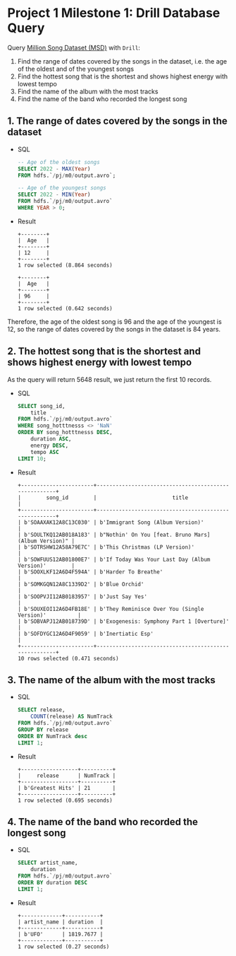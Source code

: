 # Project 1 Milestone 1: Drill Database Query

Query [Million Song Dataset (MSD)](http://millionsongdataset.com) with `Drill`:

1. Find the range of dates covered by the songs in the dataset, i.e. the age of the oldest and of the youngest songs
2. Find the hottest song that is the shortest and shows highest energy with lowest tempo
3. Find the name of the album with the most tracks
4. Find the name of the band who recorded the longest song

## 1. The range of dates covered by the songs in the dataset

- SQL

    ```sql
    -- Age of the oldest songs
    SELECT 2022 - MAX(Year)
    FROM hdfs.`/pj/m0/output.avro`;

    -- Age of the youngest songs
    SELECT 2022 - MIN(Year)
    FROM hdfs.`/pj/m0/output.avro`
    WHERE YEAR > 0;
    ```

- Result

    ```log
    +--------+
    |  Age   |
    +--------+
    | 12     |
    +--------+
    1 row selected (8.864 seconds)

    +--------+
    |  Age   |
    +--------+
    | 96     |
    +--------+
    1 row selected (0.642 seconds)
    ```

Therefore, the age of the oldest song is 96 and the age of the youngest is 12, so the range of dates covered by the songs in the dataset is 84 years.

## 2. The hottest song that is the shortest and shows highest energy with lowest tempo

As the query will return 5648 result, we just return the first 10 records.

- SQL

    ```sql
    SELECT song_id,
        title
    FROM hdfs.`/pj/m0/output.avro`
    WHERE song_hotttnesss <> 'NaN'
    ORDER BY song_hotttnesss DESC,
        duration ASC,
        energy DESC,
        tempo ASC
    LIMIT 10;
    ```

- Result

    ```log
    +-----------------------+------------------------------------------------------+
    |        song_id        |                        title                         |
    +-----------------------+------------------------------------------------------+
    | b'SOAAXAK12A8C13C030' | b'Immigrant Song (Album Version)'                    |
    | b'SOULTKQ12AB018A183' | b"Nothin' On You [feat. Bruno Mars] (Album Version)" |
    | b'SOTRSHW12A58A79E7C' | b'This Christmas (LP Version)'                       |
    | b'SOWFUUS12AB01800E7' | b'If Today Was Your Last Day (Album Version)'        |
    | b'SOOXLKF12A6D4F594A' | b'Harder To Breathe'                                 |
    | b'SOMKGQN12A8C1339D2' | b'Blue Orchid'                                       |
    | b'SOOPVJI12AB0183957' | b'Just Say Yes'                                      |
    | b'SOUXEOI12A6D4FB18E' | b'They Reminisce Over You (Single Version)'          |
    | b'SOBVAPJ12AB018739D' | b'Exogenesis: Symphony Part 1 [Overture]'            |
    | b'SOFDYGC12A6D4F9059' | b'Inertiatic Esp'                                    |
    +-----------------------+------------------------------------------------------+
    10 rows selected (0.471 seconds)
    ```

## 3. The name of the album with the most tracks

- SQL

    ```sql
    SELECT release,
        COUNT(release) AS NumTrack
    FROM hdfs.`/pj/m0/output.avro`
    GROUP BY release
    ORDER BY NumTrack desc
    LIMIT 1;
    ```

- Result

    ```log
    +------------------+----------+
    |     release      | NumTrack |
    +------------------+----------+
    | b'Greatest Hits' | 21       |
    +------------------+----------+
    1 row selected (0.695 seconds)
    ```

## 4. The name of the band who recorded the longest song

- SQL

    ```sql
    SELECT artist_name,
        duration
    FROM hdfs.`/pj/m0/output.avro`
    ORDER BY duration DESC
    LIMIT 1;
    ```

- Result

    ```log
    +-------------+-----------+
    | artist_name | duration  |
    +-------------+-----------+
    | b'UFO'      | 1819.7677 |
    +-------------+-----------+
    1 row selected (0.27 seconds)
    ```
